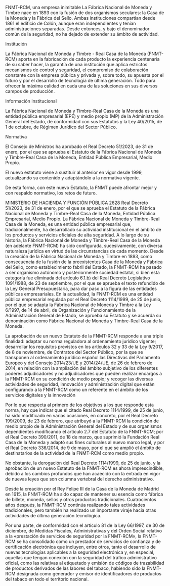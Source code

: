 
FNMT-RCM, una empresa inimitable
La Fábrica Nacional de Moneda y Timbre nace en 1893 con la fusión de dos organismos seculares: la Casa de la Moneda y la Fábrica del Sello. Ambas instituciones compartían desde 1861 el edificio de Colón, aunque eran independientes y tenían administraciones separadas. Desde entonces, y bajo el denominador común de la seguridad, no ha dejado de extender su ámbito de actividad.


Institución

La Fábrica Nacional de Moneda y Timbre - Real Casa de la Moneda (FNMT-RCM) aporta en la fabricación de cada producto la experiencia centenaria de su saber hacer, la garantía de una institución que aplica estrictos mecanismos de control y seguridad, el compromiso de colaboración constante con la empresa pública y privada y, sobre todo, su apuesta por el futuro y por el desarrollo de tecnología de última generación. Todo para ofrecer la máxima calidad en cada una de las soluciones en sus diversos campos de producción.
>

Información Institucional

La Fábrica Nacional de Moneda y Timbre-Real Casa de la Moneda es una entidad pública empresarial (EPE) y medio propio (MP) de la Administración General del Estado, de conformidad con sus Estatutos y la Ley 40/2015, de 1 de octubre, de Régimen Jurídico del Sector Público.

Normativa

El Consejo de Ministros ha aprobado el Real Decreto 51/2023, de 31 de enero, por el que se aprueba el Estatuto de la Fábrica Nacional de Moneda y Timbre-Real Casa de la Moneda, Entidad Pública Empresarial, Medio Propio.

El nuevo estatuto viene a sustituir al anterior en vigor desde 1999, actualizando su contenido y adaptándolo a la normativa vigente.

De esta forma, con este nuevo Estatuto, la FNMT puede afrontar mejor y con respaldo normativo, los retos de futuro.


MINISTERIO DE HACIENDA Y FUNCIÓN PÚBLICA
2628 Real Decreto 51/2023, de 31 de enero, por el que se aprueba el Estatuto de
la Fábrica Nacional de Moneda y Timbre-Real Casa de la Moneda, Entidad
Pública Empresarial, Medio Propio.
La Fábrica Nacional de Moneda y Timbre-Real Casa de la Moneda, es una entidad
pública empresarial que, tradicionalmente, ha desarrollado su actividad institucional en el
ámbito de los productos y servicios oficiales de alta seguridad.
A lo largo de su historia, la Fábrica Nacional de Moneda y Timbre-Real Casa de la
Moneda (en adelante FNMT-RCM) ha sido configurada, sucesivamente, con diversa
naturaleza jurídica en virtud de las circunstancias de cada momento. Desde la creación
de la Fábrica Nacional de Moneda y Timbre en 1893, como consecuencia de la fusión de
la preexistentes Casa de la Moneda y Fábrica del Sello, como establecimiento fabril del
Estado, la FNMT-RCM ha pasado a ser organismo autónomo y posteriormente sociedad
estatal, si bien esta categoría fue eliminada del artículo 6.1.b) del Real Decreto
Legislativo 1091/1988, de 23 de septiembre, por el que se aprueba el texto refundido de
la Ley General Presupuestaria, para dar paso a la figura de las entidades públicas
empresariales. En la actualidad, la FNMT-RCM es una entidad pública empresarial
regulada por el Real Decreto 1114/1999, de 25 de junio, por el que se adapta la Fábrica
Nacional de Moneda y Timbre a la Ley 6/1997, de 14 de abril, de Organización y
Funcionamiento de la Administración General de Estado, se aprueba su Estatuto y se
acuerda su denominación como Fábrica Nacional de Moneda y Timbre-Real Casa de la
Moneda.

La aprobación de un nuevo Estatuto de la FNMT-RCM responde a una triple finalidad:
adaptar su norma reguladora al ordenamiento jurídico vigente; desarrollar los requisitos
previstos en los artículos 32 y 33 de la Ley 9/2017, de 8 de noviembre, de Contratos del
Sector Público, por la que se transponen al ordenamiento jurídico español las Directivas
del Parlamento Europeo y del Consejo 2014/23/UE y 2014/24/UE, de 26 de febrero
de 2014, en relación con la ampliación del ámbito subjetivo de los diferentes poderes
adjudicadores y no adjudicadores que pueden realizar encargos a la FNMT-RCM en su
condición de medio propio; y recoger las diversas actividades de seguridad, innovación y
administración digital que están configurando a la FNMT-RCM como un referente en el
ámbito de los servicios digitales y la innovación

Por lo que respecta al primero de los objetivos a los que responde esta norma, hay
que indicar que el citado Real Decreto 1114/1999, de 25 de junio, ha sido modificado en
varias ocasiones, en concreto, por el Real Decreto 199/2009, de 23 de febrero, que
atribuyó a la FNMT-RCM la condición de medio propio de la Administración General del
Estado y de sus organismos dependientes modificando el artículo 2.7 del Estatuto de la
FNMT-RCM; por el Real Decreto 390/2011, de 18 de marzo, que suprimió la Fundación
Real Casa de la Moneda y adaptó sus fines culturales al nuevo marco legal, y por el Real
Decreto 336/2014, de 9 de mayo, por el que se amplió el ámbito de destinatarios de la
actividad de la FNMT-RCM como medio propio.

No obstante, la derogación del Real Decreto 1114/1999, de 25 de junio, y la
aprobación de un nuevo Estatuto de la FNMT-RCM es ahora imprescindible, debido a los
cambios profundos que han acaecido con la entrada en vigor de nuevas leyes que son
columna vertebral del derecho administrativo.

Desde la creación por el Rey Felipe III de la Casa de la Moneda de Madrid en 1615,
la FNMT-RCM ha sido capaz de mantener su esencia como fábrica de billete, moneda,
sellos y otros productos tradicionales. Cuatrocientos años después, la FNMT-RCM
continúa realizando tales actividades tradicionales, pero también ha realizado un
importante viraje hacia otras actividades de última generación tecnológica.

Por una parte, de conformidad con el artículo 81 de la Ley 66/1997, de 30 de
diciembre, de Medidas Fiscales, Administrativas y del Orden Social relativo a la
«prestación de servicios de seguridad por la FNMT-RCM», la FNMT-RCM se ha
consolidado como un prestador de servicios de confianza y de certificación electrónica
que incluyen, entre otros, tanto el desarrollo de nuevas tecnologías aplicables a la
seguridad electrónica y, en especial, aquellas que tengan conexión con la seguridad del
tráfico administrativo oficial, como las relativas al etiquetado y emisión de códigos de
trazabilidad de productos derivados de las labores del tabaco, habiendo sido la
FNMT-RCM designada como generador y emisor de identificadores de productos del
tabaco en todo el territorio nacional.
